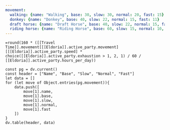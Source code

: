 ```yaml
---
movement:
  walking: {name: "Walking", base: 30, slow: 30, normal: 20, fast: 15}
  donkey: {name: "Donkey", base: 40, slow: 22, normal: 15, fast: 11}
  draft horse: {name: "Draft Horse", base: 40, slow: 22, normal: 15, fast: 11}
  riding horse: {name: "Riding Horse", base: 60, slow: 15, normal: 10, fast: 8}
---
```

`=round(160 * ([[Travel Time]].movement[[[Eldoria]].active_party.movement][[[Eldoria]].active_party.speed] * choice([[Eldoria]].active_party.exhaustion > 1, 2, 1) / 60 / [[Eldoria]].active_party.hours_per_day))`

 
```dataviewjs
const pg = dv.current()
const header = ["Name", "Base", "Slow", "Normal", "Fast"]
let data = []
for (let move of Object.entries(pg.movement)){
	data.push([
		move[1].name,
		move[1].base,
		move[1].slow,
		move[1].normal,
		move[1].fast
	])
}
dv.table(header, data)
```
